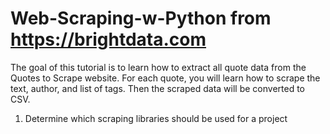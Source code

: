 # Web-Scraping-w-Python from https://brightdata.com
The goal of this tutorial is to learn how to extract all quote data from the Quotes to Scrape website. For each quote, you will learn how to scrape the text, author, and list of tags. Then the scraped data will be converted to CSV.

1. Determine which scraping libraries should be used for a project
